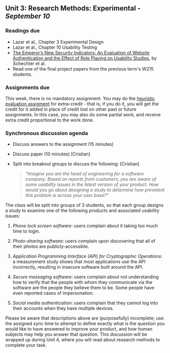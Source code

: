 ## Unit 3: Research Methods: Experimental - *September 10*

### Readings due

  - Lazar et al., Chapter 3 Experimental Design
  - Lazar et al., Chapter 10 Usability Testing
  - [The Emperor’s New Security Indicators: An Evaluation of Website Authentication and the Effect of Role Playing on Usability Studies](http://commerce.net/wp-content/uploads/2012/04/The%20Emperors_New_Security_Indicators.pdf), by Schechter et al.
  - Read one of the final project papers from the previous term's W215 students.



### Assignments due
This week, there is no mandatory assignment. You may do the [heuristic evaluation assigment](../assigments/heuristic-evaluation.md) for extra-credit - that is, if you do it, you will get the credit for it added in place of credit lost on other past or future assignments. In this case, you may also do some partial work, and receive extra credit proportional to the work done.



### Synchronous discussion agenda
* Discuss answers to the assignment (15 minutes)
* Discuss paper (10 minutes) \[Cristian\]
* Split into breakout groups to discuss the following: \[Cristian\]
	
	> *“Imagine you are the head of engineering for a software company. Based on reports from customers, you are aware of some usability issues in the latest version of your product. How would you go about designing a study to determine how prevalent this problem is across your user base?”*

The class will be split into groups of 3 students, so that each group designs a study to examine one of the following products and associated usability issues:

1. *Phone lock screen software*: users complain about it taking too much time to login.

1. *Photo-sharing software*: users complain upon discovering that all of their photos are publicly-accessible.

1. *Application Programming Interface (API) for Cryptographic Operations*: a measurement study shows that most applications use the API incorrectly, resulting in insecure software built around the API.

1. *Secure messaging software*: users complain about not understanding how to verify that the people with whom they communicate via the software are the people they believe them to be. Some people have even reported cases of impersonation.

1. *Social media authentication*: users complain that they cannot log into their accounts when they have multiple devices.

Please be aware that descriptions above are (purposefully) incomplete; use the assigned sync time to attempt to define exactly what is the question you would like to have answered to improve your product, and how human subjects may help you answer that question. This discussion will be wrapped up during Unit 4, where you will read about research methods to complete your task.
